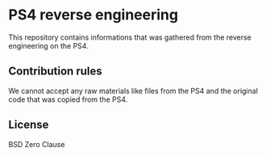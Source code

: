 # PS4 reverse engineering

This repository contains informations that was gathered from the reverse engineering on the PS4.

## Contribution rules

We cannot accept any raw materials like files from the PS4 and the original code that was copied from the PS4.

## License

BSD Zero Clause
